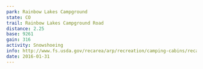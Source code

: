 ```yaml
---
park: Rainbow Lakes Campground
state: CO
trail: Rainbow Lakes Campground Road
distance: 2.25
base: 9261
gain: 316
activity: Snowshoeing
info: http://www.fs.usda.gov/recarea/arp/recreation/camping-cabins/recarea?recid=28324&actid=29
date: 2016-01-31
---
```

